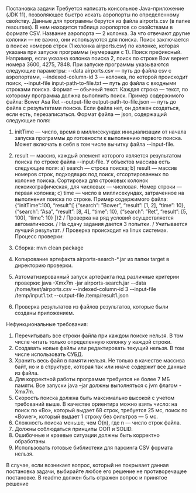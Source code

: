 Постановка задачи
Требуется написать консольное Java-приложение (JDK 11), позволяющее быстро искать
аэропорты по определенному свойству.
Данные для программы берутся из файла airports.csv (в папке resourses). В нем находится таблица аэропортов
со свойствами в формате CSV. Название аэропорта — 2 колонка. За что отвечают другие
колонки — не важно, они используются для поиска.
Поиск заключается в поиске номеров строк (1 колонка airports.csv) по колонке, которая
указана при запуске программы (нумерация с 1).
Поиск префиксный. Например, если указана колонка поиска 2, поиск по строке Bow вернет
номера 3600, 4275, 7848.
При запуске программы указываются следующие параметры:
--data airports.csv — путь до файла csv с аэропортами,
--indexed-column-id 3 — колонка, по которой происходит поиск,
--input-file input-path-to-file.txt — путь до файла с входными строками поиска.
Формат — обычный текст. Каждая строка — текст, по которому программа должна выполнить
поиск. Пример содержимого файла:
Bower
Asa
Ret
--output-file output-path-to-file.json — путь до файла с результатами поиска. Если файла нет,
он должен создаться, если есть, перезаписаться. Формат файла — json, содержащий
следующие поля:
1. initTime — число, время в миллисекундах инициализации от начала запуска программы до
готовности к выполнению первого поиска. Может включать в себя в том числе вычитку
файла --input-file.
2. result — массив, каждый элемент которого является результатом поиска по строке
файла --input-file. У объектов массива есть следующие поля:
a) search — строка поиска;
b) result — массив номеров строк, подходящих под поиск, отсортированных по колонке
поиска. Сортировка для строковых колонок лексикографическая, для числовых —
числовая. Номер строки — первая колонка;
c) time — число в миллисекундах, затраченное на выполнения поиска по строке.
Пример содержимого файла:
{“initTime”:100, “result”:[
{“search”: ”Bower”, “result”: [1, 2], “time”: 10},
{“search”: ”Asa”, “result”: [8, 4], “time”: 10},
{“search”: ”Ret”, “result”: [5, 100], “time”: 10}
]}2
/ Проверка на ряд условий осуществляется автоматически.
/ На сдачу задания дается 3 попытки.
/ Учитывается лучший результат.
/ Проверка происходит на linux системах.
Процесс проверки:

1. Сборка: mvn clean package
2. Копирование артефакта airports-search-*.jar из папки target в директорию проверки.
3. Автоматизированный запуск артефакта под различные критерии проверки: java -Xmx7m -jar
airports-search.jar --data /home/test/airports.csv --indexed-column-id 3 --input-file /temp/input1.txt
--output-file /temp/result1.json
4. Проверка результатов из файлов результатов, которые были созданы приложением.

Нефункциональные требования:

1. Перечитывать все строки файла при каждом поиске нельзя.
В том числе читать только определенную колонку у каждой строки.
2. Создавать новые файлы или редактировать текущий нельзя.
В том числе использовать СУБД.
3. Хранить весь файл в памяти нельзя.
Не только в качестве массива байт, но и в структуре, которая так или иначе содержит все
данные из файла.
4. Для корректной работы программе требуется не более 7 МБ памяти.
Все запуски java –jar должны выполняться с jvm флагом -Xmx7m.
5. Скорость поиска должна быть максимально высокой с учетом требований выше.
В качестве ориентира можно взять число: на поиск по «Bo», который выдает 68 строк,
требуется 25 мс, поиск по «Bower», который выдает 1 строку без фильтров — 5 мс.
6. Сложность поиска меньше, чем O(n), где n — число строк файла.
7. Должны соблюдаться принципы ООП и SOLID.
8. Ошибочные и краевые ситуации должны быть корректно обработаны.
9. Использовать готовые библиотеки для парсинга CSV формата нельзя.
    
В случае, если возникает вопрос, который не покрывает данная постановка задачи,
выбирайте любое его решение не противоречащее постановке. В readme должен быть
отражен вопрос и принятое решение
